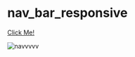 # nav_bar_responsive

[Click Me!](https://esadakman.github.io/nav_bar_responsive/)

![navvvvv](https://user-images.githubusercontent.com/98649983/169036338-cef350e4-3ffb-4c54-b548-4ebf328dc20a.gif)
